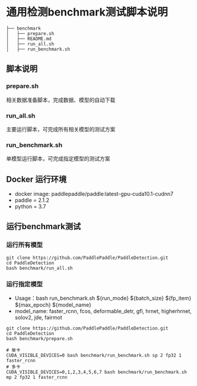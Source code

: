# 通用检测benchmark测试脚本说明

```
├── benchmark
│   ├── prepare.sh
│   ├── README.md
│   ├── run_all.sh
│   ├── run_benchmark.sh
```

## 脚本说明

### prepare.sh
相关数据准备脚本，完成数据、模型的自动下载
### run_all.sh
主要运行脚本，可完成所有相关模型的测试方案
### run_benchmark.sh
单模型运行脚本，可完成指定模型的测试方案

## Docker 运行环境
* docker image: paddlepaddle/paddle:latest-gpu-cuda10.1-cudnn7
* paddle = 2.1.2
* python = 3.7

## 运行benchmark测试

### 运行所有模型
```
git clone https://github.com/PaddlePaddle/PaddleDetection.git
cd PaddleDetection
bash benchmark/run_all.sh
```

### 运行指定模型
* Usage：bash run_benchmark.sh ${run_mode} ${batch_size} ${fp_item} ${max_epoch} ${model_name}
* model_name: faster_rcnn, fcos, deformable_detr, gfl, hrnet, higherhrnet, solov2, jde, fairmot
```
git clone https://github.com/PaddlePaddle/PaddleDetection.git
cd PaddleDetection
bash benchmark/prepare.sh

# 单卡
CUDA_VISIBLE_DEVICES=0 bash benchmark/run_benchmark.sh sp 2 fp32 1 faster_rcnn
# 多卡
CUDA_VISIBLE_DEVICES=0,1,2,3,4,5,6,7 bash benchmark/run_benchmark.sh mp 2 fp32 1 faster_rcnn
```

